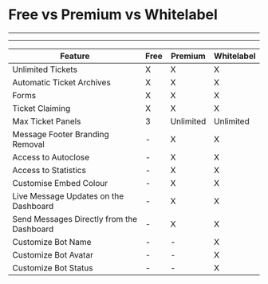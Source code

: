 # Free vs Premium vs Whitelabel
***
***

| Feature | Free | Premium | Whitelabel |
|--|--|--|--|
| Unlimited Tickets | X | X | X |
| Automatic Ticket Archives | X | X | X |
| Forms | X | X | X |
| Ticket Claiming | X | X | X |
| Max Ticket Panels | 3 | Unlimited | Unlimited |
| Message Footer Branding Removal | - | X | X |
| Access to Autoclose | - | X | X |
| Access to Statistics | - | X | X |
| Customise Embed Colour | - | X | X |
| Live Message Updates on the Dashboard | - | X | X |
| Send Messages Directly from the Dashboard | - | X | X |
| Customize Bot Name | - | - | X |
| Customize Bot Avatar | - | - | X |
| Customize Bot Status | - | - | X |